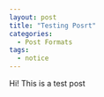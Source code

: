 ```yaml
---
layout: post
title: "Testing Posrt"
categories:
  - Post Formats
tags:
  - notice
---
```


Hi! This is a test post
